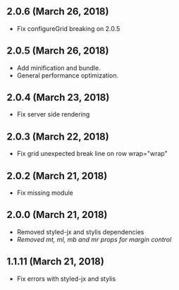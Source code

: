 ## 2.0.6 (March 26, 2018)

- Fix configureGrid breaking on 2.0.5

## 2.0.5 (March 26, 2018)

- Add minification and bundle.
- General performance optimization.

## 2.0.4 (March 23, 2018)

- Fix server side rendering

## 2.0.3 (March 22, 2018)

- Fix grid unexpected break line on row wrap="wrap"

## 2.0.2 (March 21, 2018)

- Fix missing module

## 2.0.0 (March 21, 2018)

- Removed styled-jx and stylis dependencies
- *Removed mt, ml, mb and mr props for margin control*

## 1.1.11 (March 21, 2018)

- Fix errors with styled-jx and stylis